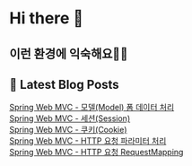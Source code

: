 # Hi there 👋

## 이런 환경에 익숙해요✍🏼

## 📕 Latest Blog Posts

<a href=https://jhyngu.tistory.com/50>Spring Web MVC - 모델(Model) 폼 데이터 처리</a></br><a href=https://jhyngu.tistory.com/49>Spring Web MVC - 세션(Session)</a></br><a href=https://jhyngu.tistory.com/48>Spring Web MVC - 쿠키(Cookie)</a></br><a href=https://jhyngu.tistory.com/47>Spring Web MVC - HTTP 요청 파라미터 처리</a></br><a href=https://jhyngu.tistory.com/46>Spring Web MVC - HTTP 요청 RequestMapping</a></br>